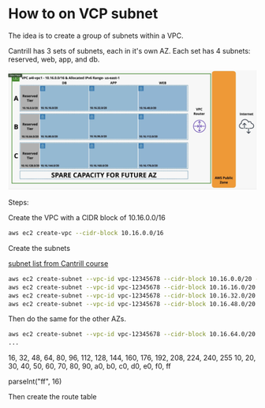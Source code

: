 # How to on VCP subnet

The idea is to create a group of subnets within a VPC.

Cantrill has 3 sets of subnets, each in it's own AZ. Each set has 4 subnets: reserved, web, app, and db.

![VCP subnets](./img/VCP-subnets/subnet-diagram.png)

Steps:

Create the VPC with a CIDR block of 10.16.0.0/16

```bash
aws ec2 create-vpc --cidr-block 10.16.0.0/16
```

Create the subnets

[subnet list from Cantrill course](https://learn-cantrill-labs.s3.amazonaws.com/awscoursedemos/0059-aws-mixed-vpcsubnets/subnets.txt)

```bash
aws ec2 create-subnet --vpc-id vpc-12345678 --cidr-block 10.16.0.0/20 --availability-zone us-east-1a
aws ec2 create-subnet --vpc-id vpc-12345678 --cidr-block 10.16.16.0/20 --availability-zone us-east-1a
aws ec2 create-subnet --vpc-id vpc-12345678 --cidr-block 10.16.32.0/20 --availability-zone us-east-1a
aws ec2 create-subnet --vpc-id vpc-12345678 --cidr-block 10.16.48.0/20 --availability-zone us-east-1a
```

Then do the same for the other AZs.

```bash
aws ec2 create-subnet --vpc-id vpc-12345678 --cidr-block 10.16.64.0/20 --availability-zone us-east-1b
...
```

16, 32, 48, 64, 80, 96, 112, 128, 144, 160, 176, 192, 208, 224, 240, 255
10, 20, 30, 40, 50, 60, 70,  80,  90,  a0,  b0,  c0,  d0,  e0,  f0,  ff

parseInt("ff", 16)

Then create the route table

```bash

